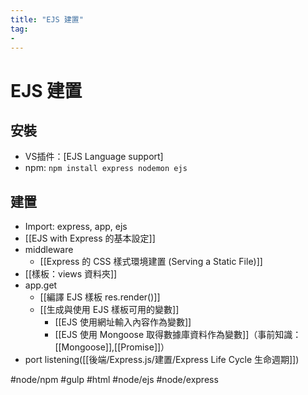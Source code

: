 ```yaml
---
title: "EJS 建置"
tag: 
- 
---
```

# EJS 建置
## 安裝
- VS插件：[EJS Language support]
- npm: `npm install express nodemon ejs `

## 建置
- Import: express, app, ejs
- [[EJS with Express 的基本設定]]
- middleware
	-  [[Express 的 CSS 樣式環境建置 (Serving a Static File)]]
- [[樣板：views 資料夾]]
- app.get
	- [[編譯 EJS 樣板 res.render()]]
	- [[生成與使用 EJS 樣板可用的變數]]
		- [[EJS 使用網址輸入內容作為變數]]
		- [[EJS 使用 Mongoose 取得數據庫資料作為變數]]（事前知識： [[Mongoose]],[[Promise]]）
- port listening([[後端/Express.js/建置/Express Life Cycle 生命週期]])

#node/npm #gulp #html #node/ejs #node/express
